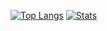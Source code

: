 [![Top Langs](https://github-readme-stats.vercel.app/api/top-langs/?username=wrathenn&layout=compact&count_private=true)](https://github.com/anuraghazra/github-readme-stats)
[![Stats](https://github-readme-stats.vercel.app/api?username=wrathenn&hide_title=true&show_icons=true&count_private=true)](https://github.com/anuraghazra/github-readme-stats)
